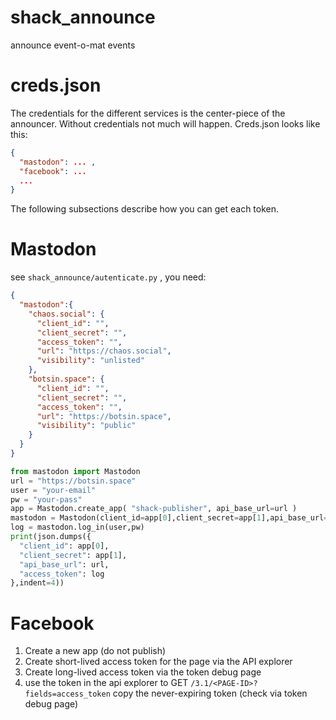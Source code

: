 shack_announce
==============

announce event-o-mat events

creds.json
==========

The credentials for the different services is the center-piece of the
announcer. Without credentials not much will happen.
Creds.json looks like this:

```json
{
  "mastodon": ... ,
  "facebook": ...
  ...
}
```

The following subsections describe how you can get each token.

# Mastodon
see `shack_announce/autenticate.py` , you need:
```json
{
  "mastodon":{
    "chaos.social": {
      "client_id": "",
      "client_secret": "",
      "access_token": "",
      "url": "https://chaos.social",
      "visibility": "unlisted"
    },
    "botsin.space": {
      "client_id": "",
      "client_secret": "",
      "access_token": "",
      "url": "https://botsin.space",
      "visibility": "public"
    }
  }
}
```
```python
from mastodon import Mastodon
url = "https://botsin.space"
user = "your-email"
pw = "your-pass"
app = Mastodon.create_app( "shack-publisher", api_base_url=url )
mastodon = Mastodon(client_id=app[0],client_secret=app[1],api_base_url=url)
log = mastodon.log_in(user,pw)
print(json.dumps({
  "client_id": app[0],
  "client_secret": app[1],
  "api_base_url": url,
  "access_token": log
},indent=4))

```


# Facebook
1. Create a new app (do not publish)
2. Create short-lived access token for the page via the API explorer
3. Create long-lived access token via the token debug page
4. use the token in the api explorer to GET `/3.1/<PAGE-ID>?fields=access_token`
   copy the never-expiring token (check via token debug page)
